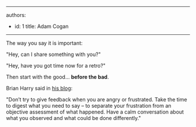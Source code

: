 

---
authors:
  - id: 1
    title: Adam Cogan
---




<span class='intro'> <p>​The way you say it is important&#58;​<br></p><p class="ssw15-rteElement-GreyBox">&quot;Hey, can I share something with you?&quot;</p><div><p class="ssw15-rteElement-GreyBox">&quot;Hey, have you got time now for a retro?&quot;<br></p><p>Then start with the good…&#160;<strong>before the bad</strong>.​<br></p></div> </span>

<div><p>Brian Harry said in <a href="https&#58;//blogs.msdn.microsoft.com/bharry/2017/08/18/taking-feedback/">his blog​​</a>&#58;</p><p class="ssw15-rteElement-GreyBox">&quot;​Don’t try to give feedback when you are angry or frustrated.&#160;Take&#160;the time to digest what you need to say – to separate your frustration from an objective assessment of what happened. Have a calm conversation about what you observed and what could be done differently.​&quot;​​<br></p></div>


